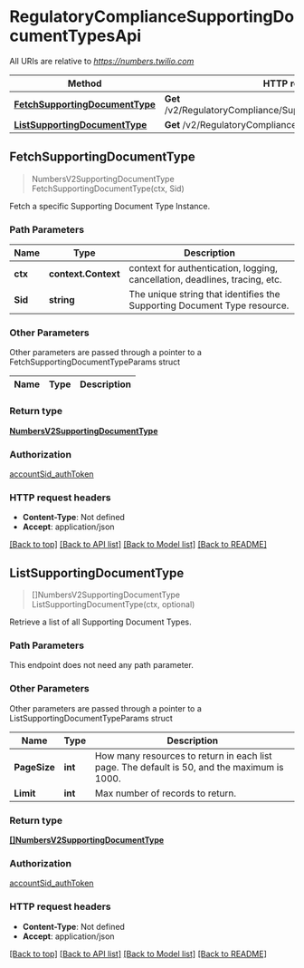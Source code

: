 # RegulatoryComplianceSupportingDocumentTypesApi

All URIs are relative to *https://numbers.twilio.com*

Method | HTTP request | Description
------------- | ------------- | -------------
[**FetchSupportingDocumentType**](RegulatoryComplianceSupportingDocumentTypesApi.md#FetchSupportingDocumentType) | **Get** /v2/RegulatoryCompliance/SupportingDocumentTypes/{Sid} | 
[**ListSupportingDocumentType**](RegulatoryComplianceSupportingDocumentTypesApi.md#ListSupportingDocumentType) | **Get** /v2/RegulatoryCompliance/SupportingDocumentTypes | 



## FetchSupportingDocumentType

> NumbersV2SupportingDocumentType FetchSupportingDocumentType(ctx, Sid)



Fetch a specific Supporting Document Type Instance.

### Path Parameters


Name | Type | Description
------------- | ------------- | -------------
**ctx** | **context.Context** | context for authentication, logging, cancellation, deadlines, tracing, etc.
**Sid** | **string** | The unique string that identifies the Supporting Document Type resource.

### Other Parameters

Other parameters are passed through a pointer to a FetchSupportingDocumentTypeParams struct


Name | Type | Description
------------- | ------------- | -------------

### Return type

[**NumbersV2SupportingDocumentType**](NumbersV2SupportingDocumentType.md)

### Authorization

[accountSid_authToken](../README.md#accountSid_authToken)

### HTTP request headers

- **Content-Type**: Not defined
- **Accept**: application/json

[[Back to top]](#) [[Back to API list]](../README.md#documentation-for-api-endpoints)
[[Back to Model list]](../README.md#documentation-for-models)
[[Back to README]](../README.md)


## ListSupportingDocumentType

> []NumbersV2SupportingDocumentType ListSupportingDocumentType(ctx, optional)



Retrieve a list of all Supporting Document Types.

### Path Parameters

This endpoint does not need any path parameter.

### Other Parameters

Other parameters are passed through a pointer to a ListSupportingDocumentTypeParams struct


Name | Type | Description
------------- | ------------- | -------------
**PageSize** | **int** | How many resources to return in each list page. The default is 50, and the maximum is 1000.
**Limit** | **int** | Max number of records to return.

### Return type

[**[]NumbersV2SupportingDocumentType**](NumbersV2SupportingDocumentType.md)

### Authorization

[accountSid_authToken](../README.md#accountSid_authToken)

### HTTP request headers

- **Content-Type**: Not defined
- **Accept**: application/json

[[Back to top]](#) [[Back to API list]](../README.md#documentation-for-api-endpoints)
[[Back to Model list]](../README.md#documentation-for-models)
[[Back to README]](../README.md)


